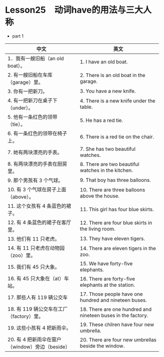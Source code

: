 # Lesson25　动词have的用法与三大人称

- part 1

| 中文                                            | 英文                                                         |
| ----------------------------------------------- | ------------------------------------------------------------ |
| 1．我有一艘旧船（an old boat）。                | 1. I have an old boat.                                       |
| 2. 有一艘旧船在车库（garage）里。               | 2. There is an old boat in the garage.                       |
| 3. 你有一把新刀。                               | 3. You have a new knife.                                     |
| 4. 有一把新刀在桌子下（under）。                | 4. There is a new knife under the table.                     |
| 5. 他有一条红色的领带（tie）。                  | 5. He has a red tie.                                         |
| 6. 有一条红色的领带在椅子上。                   | 6. There is a red tie on the chair.                          |
| 7. 她有两块漂亮的手表。                         | 7. She has two beautiful watches.                            |
| 8. 有两块漂亮的手表在厨房里。                   | 8. There are two beautiful watches in the kitchen.           |
| 9. 那个男孩有 3 个气球。                        | 9. That boy has three balloons.                              |
| 10. 有 3 个气球在房子上面（above）。            | 10. There are three balloons above the house.                |
| 11. 这个女孩有 4 条蓝色的裙子。                 | 11. This girl has four blue skirts.                          |
| 12. 有 4 条蓝色的裙子在客厅里。                 | 12. There are four blue skirts in the living room.           |
| 13. 他们有 11 只老虎。                          | 13. They have eleven tigers.                                 |
| 14. 有 11 只老虎在动物园（zoo）里。             | 14. There are eleven tigers in the zoo.                      |
| 15. 我们有 45 只大象。                          | 15. We have forty-five elephants.                            |
| 16. 有 45 只大象在（at）车站。                  | 16. There are forty-five elephants at the station.           |
| 17. 那些人有 119 辆公交车                       | 17. Those people have one hundred and nineteen buses.        |
| 18. 有 119 辆公交车在工厂（factory）里。        | 18. There are one hundred and nineteen buses in the factory. |
| 19. 这些小孩有 4 把新雨伞。                     | 19. These chilren have four new umbrella.                    |
| 20. 有 4 把新雨伞在窗户（window）旁边（beside） | 20. There are four new umbrellas beside the window.          |
